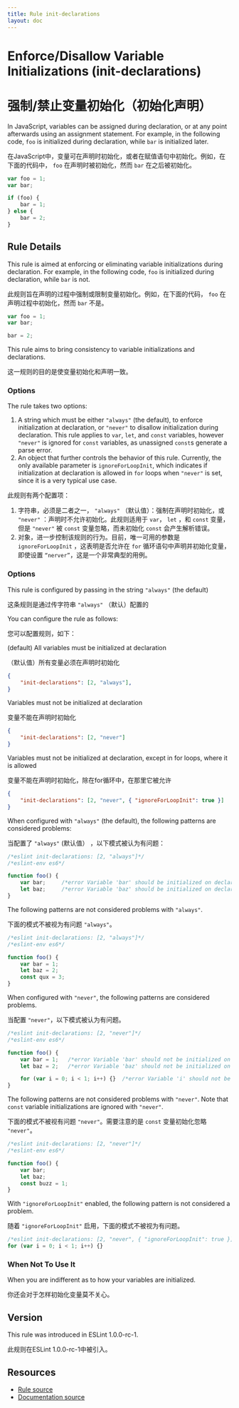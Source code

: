 ```yaml
---
title: Rule init-declarations
layout: doc
---
```

<!-- Note: No pull requests accepted for this file. See README.md in the root directory for details. -->
# Enforce/Disallow Variable Initializations (init-declarations)
# 强制/禁止变量初始化（初始化声明）

In JavaScript, variables can be assigned during declaration, or at any point afterwards using an assignment statement. For example, in the following code, `foo` is initialized during declaration, while `bar` is initialized later.

在JavaScript中，变量可在声明时初始化，或者在赋值语句中初始化。例如，在下面的代码中， `foo` 在声明时被初始化，然而 `bar` 在之后被初始化。

```js
var foo = 1;
var bar;

if (foo) {
    bar = 1;
} else {
    bar = 2;
}
```

## Rule Details

This rule is aimed at enforcing or eliminating variable initializations during declaration. For example, in the following code, `foo` is initialized during declaration, while `bar` is not.

此规则旨在声明的过程中强制或限制变量初始化。例如，在下面的代码， `foo` 在声明过程中初始化，然而 `bar` 不是。

```js
var foo = 1;
var bar;

bar = 2;
```

This rule aims to bring consistency to variable initializations and declarations.

这一规则的目的是使变量初始化和声明一致。

### Options

The rule takes two options:

1. A string which must be either `"always"` (the default), to enforce initialization at declaration, or `"never"` to disallow initialization during declaration. This rule applies to `var`, `let`, and `const` variables, however `"never"` is ignored for `const` variables, as unassigned `const`s generate a parse error.
2. An object that further controls the behavior of this rule. Currently, the only available parameter is `ignoreForLoopInit`, which indicates if initialization at declaration is allowed in `for` loops when `"never"` is set, since it is a very typical use case.

此规则有两个配置项：

1. 字符串，必须是二者之一， `"always"` （默认值）：强制在声明时初始化，或 `"never"` ：声明时不允许初始化。此规则适用于 `var`， `let` ，和 `const` 变量，但是 `"never"` 被 `const` 变量忽略，而未初始化 `const` 会产生解析错误。
2. 对象，进一步控制该规则的行为。目前，唯一可用的参数是 `ignoreForLoopInit` ，这表明是否允许在 `for` 循环语句中声明并初始化变量， 即使设置 `“nerver”`，这是一个非常典型的用例。

### Options

This rule is configured by passing in the string `"always"` (the default)

这条规则是通过传字符串 `"always"` （默认）配置的

You can configure the rule as follows:

您可以配置规则，如下：

(default) All variables must be initialized at declaration

（默认值）所有变量必须在声明时初始化

```json
{
    "init-declarations": [2, "always"],
}
```

Variables must not be initialized at declaration

变量不能在声明时初始化

```json
{
    "init-declarations": [2, "never"]
}
```

Variables must not be initialized at declaration, except in for loops, where it is allowed

变量不能在声明时初始化，除在for循环中，在那里它被允许

```json
{
    "init-declarations": [2, "never", { "ignoreForLoopInit": true }]
}
```

When configured with `"always"` (the default), the following patterns are considered problems:


当配置了  `"always"` (默认值） ，以下模式被认为有问题：

```js
/*eslint init-declarations: [2, "always"]*/
/*eslint-env es6*/

function foo() {
    var bar;     /*error Variable 'bar' should be initialized on declaration.*/
    let baz;     /*error Variable 'baz' should be initialized on declaration.*/
}
```

The following patterns are not considered problems with `"always"`.

下面的模式不被视为有问题 `"always"`。

```js
/*eslint init-declarations: [2, "always"]*/
/*eslint-env es6*/

function foo() {
    var bar = 1;
    let baz = 2;
    const qux = 3;
}
```

When configured with `"never"`, the following patterns are considered problems.

当配置 `"never"`，以下模式被认为有问题。

```js
/*eslint init-declarations: [2, "never"]*/
/*eslint-env es6*/

function foo() {
    var bar = 1;   /*error Variable 'bar' should not be initialized on declaration.*/
    let baz = 2;   /*error Variable 'baz' should not be initialized on declaration.*/

    for (var i = 0; i < 1; i++) {}  /*error Variable 'i' should not be initialized on declaration.*/
}
```

The following patterns are not considered problems with `"never"`. Note that `const` variable initializations are ignored with `"never"`.

下面的模式不被视有问题 `"never"`。需要注意的是 `const` 变量初始化忽略 `"never"`。

```js
/*eslint init-declarations: [2, "never"]*/
/*eslint-env es6*/

function foo() {
    var bar;
    let baz;
    const buzz = 1;
}
```

With `"ignoreForLoopInit"` enabled, the following pattern is not considered a problem.

随着 `"ignoreForLoopInit"` 启用，下面的模式不被视为有问题。

```js
/*eslint init-declarations: [2, "never", { "ignoreForLoopInit": true }]*/
for (var i = 0; i < 1; i++) {}
```

### When Not To Use It

When you are indifferent as to how your variables are initialized.

你还会对于怎样初始化变量莫不关心。

## Version

This rule was introduced in ESLint 1.0.0-rc-1.

此规则在ESLint 1.0.0-rc-1中被引入。

## Resources

* [Rule source](https://github.com/eslint/eslint/tree/master/lib/rules/init-declarations.js)
* [Documentation source](https://github.com/eslint/eslint/tree/master/docs/rules/init-declarations.md)
